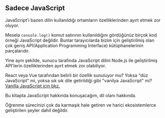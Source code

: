 ## Sadece JavaScript

JavaScript'i bazen dilin kullanıldığı ortamların özelliklerinden ayırt etmek zor oluyor.

Mesela `console.log()` komut satırının kullanıldığını gördüğünüz birçok kod örneği JavaScript değildir. Bunlar tarayıcılarda bizim için geliştirilmiş olan çok geniş API(Application Programming Interface) kütüphanelerinin parçalarıdır.

Yine aynı şekilde, sunucu tarafında JavaScript dilini Node.js ile geliştirilmiş API'lerin özelliklerinden ayırt etmek zor olabiliyor.

React veya Vue tarafından belirli bir özellik sunuluyor mu? Yoksa "düz JavaScript" mi, yoksa sık sık dile getirildiği gibi "vanilya JavaScript" mi? [Vanilla JavaScript için bkz.](http://vanilla-js.com/)

Bu kitapta JavaScript hakkında konuşacağım, dil olanı hakkında.

Öğrenme sürecinizi çok da karmaşık hale getiren ve harici ekosistemlerce geliştirilen şeyler dahil değildir.





